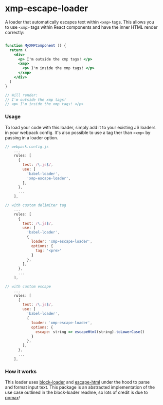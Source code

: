# xmp-escape-loader

A loader that automatically escapes text within `<xmp>` tags. This allows you to use `<xmp>` tags within React components and have the inner HTML render correctly:

```jsx

function MyXMPComponent () {
  return (
    <div>
      <p> I'm outside the xmp tags! </p>
      <xmp>
        <p> I'm inside the xmp tags! </p>
      </xmp>
    </div>
  )
}

// Will render:
// I'm outside the xmp tags!
// <p> I'm inside the xmp tags! </p>

```

### Usage

To load your code with this loader, simply add it to your existing JS loaders in your webpack config. It's also possible to use a tag ther than `<xmp>` by passing in a loader option.

```jsx
// webpack.config.js
    ...
    rules: [
      {
        test: /\.js$/,
        use: [
          'babel-loader',
          'xmp-escape-loader',
        ],
      },
      ...
    ],

// with custom delimiter tag
    ...
    rules: [
      {
        test: /\.js$/,
        use: [
          'babel-loader',
          {
            loader: 'xmp-escape-loader',
            options: {
              tag: '<pre>'
            }
          },
        ],
      },
      ...
    ],

// with custom escape
    ...
    rules: [
      {
        test: /\.js$/,
        use: [
          'babel-loader',
          {
            loader: 'xmp-escape-loader',
            options: {
              escape: string => escapeHtml(string).toLowerCase()
            }
          },
        ],
      },
      ...
    ],
```

### How it works

This loader uses [block-loader](https://www.npmjs.com/package/block-loader) and [escape-html](https://www.npmjs.com/package/escape-html) under the hood to parse and format input text. This package is an abstracted implementation of the use case outlined in the block-loader readme, so lots of credit is due to [pomax](https://www.npmjs.com/~pomax)!



